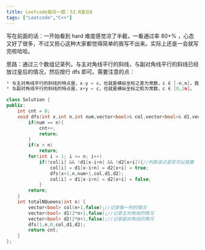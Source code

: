 ```yaml
---
title: Leetcode每日一题：52.N皇后Ⅱ
tags: ["Leetcode","C++"]
---
```


写在前面的话：一开始看到 hard 难度感觉凉了半截，一看通过率 80+% ，心态又好了很多，不过又担心这种大家都觉得简单的我写不出来。实际上还是一会就写完啦哈哈。

思路：通过三个数组记录列，与主对角线平行的斜线，与副对角线平行的斜线已经放过皇后的情况，然后按行 dfs 即可。需要注意的点：

```c++
* 与主对角线平行的斜线的特点是，x-y = c，也就是横纵坐标之差为常数，c ∈ [-n,n]，我们可以再加上 n ，使其 ∈ [0,2n]。
* 与副对角线平行的斜线的特点是，x+y = c，也就是横纵坐标之和为常数，c ∈ [0,2n]。
```

~~~c++
class Solution {
public:
    int cnt = 0;
    void dfs(int x,int n,int num,vector<bool>& col,vector<bool>& d1,vector<bool>& d2){
        if(num == n){
            cnt++;
            return;
        }
        if(x > n)
            return;
        for(int i = 1; i <= n; i++)
            if(!col[i] && !d1[x-i+n] && !d2[x+i]){//判断该点是否可以放置
                col[i] = d1[x-i+n] = d2[x+i] = true;
                dfs(x+1,n,num+1,col,d1,d2);
                col[i] = d1[x-i+n] = d2[x+i] = false;
            }
        return;
    }
    int totalNQueens(int n) {
        vector<bool> col(n+1,false);//记录每一列的情况
        vector<bool> d1(2*n+1,false);//记录主对角线的情况
        vector<bool> d2(2*n+1,false);//记录副对角线的情况
        dfs(1,n,0,col,d1,d2);
        return cnt;
    }
};
~~~

